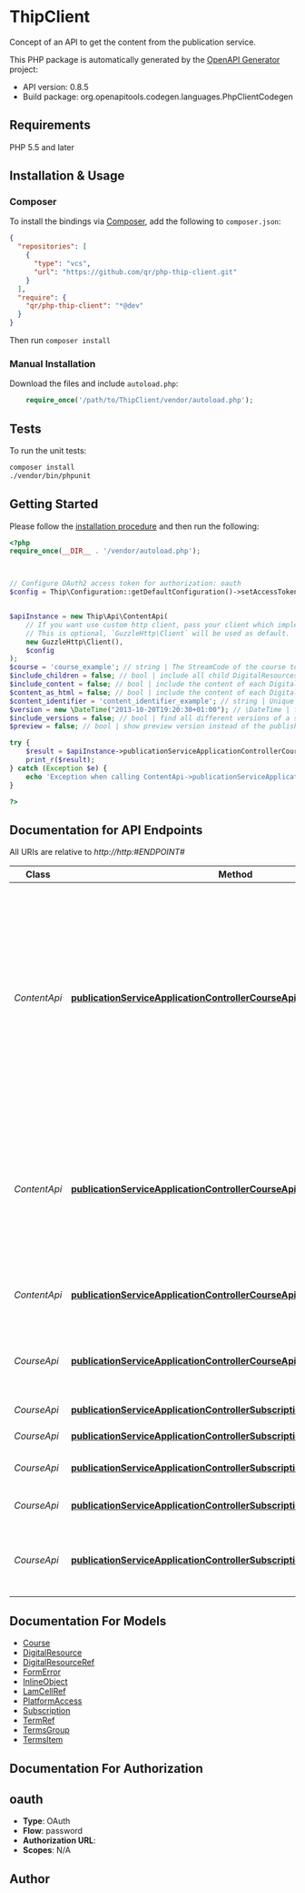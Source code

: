 # ThipClient

Concept of an API to get the content from the publication service.

This PHP package is automatically generated by the [OpenAPI Generator](https://openapi-generator.tech) project:

- API version: 0.8.5
- Build package: org.openapitools.codegen.languages.PhpClientCodegen

## Requirements

PHP 5.5 and later

## Installation & Usage

### Composer

To install the bindings via [Composer](http://getcomposer.org/), add the following to `composer.json`:

```json
{
  "repositories": [
    {
      "type": "vcs",
      "url": "https://github.com/qr/php-thip-client.git"
    }
  ],
  "require": {
    "qr/php-thip-client": "*@dev"
  }
}
```

Then run `composer install`

### Manual Installation

Download the files and include `autoload.php`:

```php
    require_once('/path/to/ThipClient/vendor/autoload.php');
```

## Tests

To run the unit tests:

```bash
composer install
./vendor/bin/phpunit
```

## Getting Started

Please follow the [installation procedure](#installation--usage) and then run the following:

```php
<?php
require_once(__DIR__ . '/vendor/autoload.php');



// Configure OAuth2 access token for authorization: oauth
$config = Thip\Configuration::getDefaultConfiguration()->setAccessToken('YOUR_ACCESS_TOKEN');


$apiInstance = new Thip\Api\ContentApi(
    // If you want use custom http client, pass your client which implements `GuzzleHttp\ClientInterface`.
    // This is optional, `GuzzleHttp\Client` will be used as default.
    new GuzzleHttp\Client(),
    $config
);
$course = 'course_example'; // string | The StreamCode of the course to find the content in (see /api/v1/course)
$include_children = false; // bool | include all child DigitalResources
$include_content = false; // bool | include the content of each DigitalResource
$content_as_html = false; // bool | include the content of each DigitalResource as HTML (automatically enabled includeContent)
$content_identifier = 'content_identifier_example'; // string | Unique content identifier for specific element
$version = new \DateTime("2013-10-20T19:20:30+01:00"); // \DateTime | find content before specified date/time
$include_versions = false; // bool | find all different versions of a specific content element
$preview = false; // bool | show preview version instead of the published version

try {
    $result = $apiInstance->publicationServiceApplicationControllerCourseApiControllerContent($course, $include_children, $include_content, $content_as_html, $content_identifier, $version, $include_versions, $preview);
    print_r($result);
} catch (Exception $e) {
    echo 'Exception when calling ContentApi->publicationServiceApplicationControllerCourseApiControllerContent: ', $e->getMessage(), PHP_EOL;
}

?>
```

## Documentation for API Endpoints

All URIs are relative to *http://http:#ENDPOINT#*

Class | Method | HTTP request | Description
------------ | ------------- | ------------- | -------------
*ContentApi* | [**publicationServiceApplicationControllerCourseApiControllerContent**](docs/Api/ContentApi.md#publicationserviceapplicationcontrollercourseapicontrollercontent) | **GET** /api/v1/content/course/{course} | Get content of a publication. The content can be queried at any level. With a flag you can ask to include the children (content tree). With a flag you can chose to include the content itself (if you have rights to do so).
*ContentApi* | [**publicationServiceApplicationControllerCourseApiControllerFilter**](docs/Api/ContentApi.md#publicationserviceapplicationcontrollercourseapicontrollerfilter) | **GET** /api/v1/content/course/{course}/filter | Get specific content from a publication, filtered with several optional filters. Choose at least one filter, otherwise this api does nothing.
*ContentApi* | [**publicationServiceApplicationControllerCourseApiControllerXml**](docs/Api/ContentApi.md#publicationserviceapplicationcontrollercourseapicontrollerxml) | **GET** /api/v1/content/course/{course}/xml | Get Edition XML of the newest publication in a stream.
*CourseApi* | [**publicationServiceApplicationControllerCourseApiControllerIndexAction**](docs/Api/CourseApi.md#publicationserviceapplicationcontrollercourseapicontrollerindexaction) | **GET** /api/v1/course | This call can be used to get the list of available courses for this user
*CourseApi* | [**publicationServiceApplicationControllerSubscriptionApiControllerCdelete**](docs/Api/CourseApi.md#publicationserviceapplicationcontrollersubscriptionapicontrollercdelete) | **DELETE** /api/v1/course/changes/subscribe | Unsubscribe all callbacks
*CourseApi* | [**publicationServiceApplicationControllerSubscriptionApiControllerCget**](docs/Api/CourseApi.md#publicationserviceapplicationcontrollersubscriptionapicontrollercget) | **GET** /api/v1/course/changes/subscribe | Get all callbacks
*CourseApi* | [**publicationServiceApplicationControllerSubscriptionApiControllerDelete**](docs/Api/CourseApi.md#publicationserviceapplicationcontrollersubscriptionapicontrollerdelete) | **DELETE** /api/v1/course/changes/subscribe/{subscription} | Get specific callback by subscriptionId
*CourseApi* | [**publicationServiceApplicationControllerSubscriptionApiControllerGet**](docs/Api/CourseApi.md#publicationserviceapplicationcontrollersubscriptionapicontrollerget) | **GET** /api/v1/course/changes/subscribe/{subscription} | Get specific callback by subscriptionId
*CourseApi* | [**publicationServiceApplicationControllerSubscriptionApiControllerPost**](docs/Api/CourseApi.md#publicationserviceapplicationcontrollersubscriptionapicontrollerpost) | **POST** /api/v1/course/changes/subscribe | Subscribes a client to receive course change notifications


## Documentation For Models

 - [Course](docs/Model/Course.md)
 - [DigitalResource](docs/Model/DigitalResource.md)
 - [DigitalResourceRef](docs/Model/DigitalResourceRef.md)
 - [FormError](docs/Model/FormError.md)
 - [InlineObject](docs/Model/InlineObject.md)
 - [LamCellRef](docs/Model/LamCellRef.md)
 - [PlatformAccess](docs/Model/PlatformAccess.md)
 - [Subscription](docs/Model/Subscription.md)
 - [TermRef](docs/Model/TermRef.md)
 - [TermsGroup](docs/Model/TermsGroup.md)
 - [TermsItem](docs/Model/TermsItem.md)


## Documentation For Authorization



## oauth


- **Type**: OAuth
- **Flow**: password
- **Authorization URL**: 
- **Scopes**: N/A


## Author




